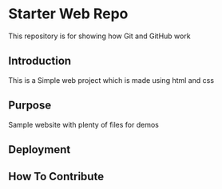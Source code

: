 # Starter Web Repo

This repository is for showing how Git and GitHub work

## Introduction
This is a Simple web project which is made using html and css
## Purpose

Sample website with plenty of files for demos

## Deployment

## How To Contribute
